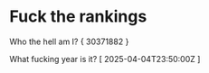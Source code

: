 # Fuck the rankings

Who the hell am I?
{ 30371882 }

What fucking year is it?
[ 2025-04-04T23:50:00Z ]
